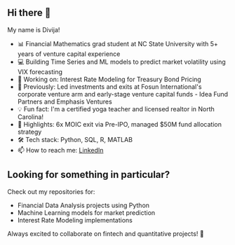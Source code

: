 ## Hi there 👋

My name is Divija!

* 📊 Financial Mathematics grad student at NC State University with 5+ years of venture capital experience
* 💻 Building Time Series and ML models to predict market volatility using VIX forecasting
* 🔭 Working on: Interest Rate Modeling for Treasury Bond Pricing
* 🚀 Previously: Led investments and exits at Fosun International's corporate venture arm and early-stage venture capital funds - Idea Fund Partners and Emphasis Ventures
* 💡 Fun fact: I'm a certified yoga teacher and licensed realtor in North Carolina!
* 🌟 Highlights: 6x MOIC exit via Pre-IPO, managed $50M fund allocation strategy
* 🛠️ Tech stack: Python, SQL, R, MATLAB
* 📫 How to reach me: [LinkedIn](https://www.linkedin.com/in/divijarao/)

## Looking for something in particular?

Check out my repositories for:
* Financial Data Analysis projects using Python
* Machine Learning models for market prediction
* Interest Rate Modeling implementations

Always excited to collaborate on fintech and quantitative projects! 🌟
